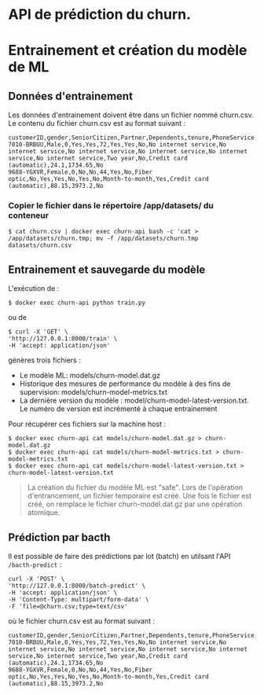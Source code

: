 # API de prédiction du churn.

# Entrainement et création du modèle de ML

## Données d'entrainement
Les données d'entrainement doivent être dans un fichier nommé churn.csv.
Le contenu du fichier churn.csv est au format suivant :

```
customerID,gender,SeniorCitizen,Partner,Dependents,tenure,PhoneService,MultipleLines,InternetService,OnlineSecurity,OnlineBackup,DeviceProtection,TechSupport,StreamingTV,StreamingMovies,Contract,PaperlessBilling,PaymentMethod,MonthlyCharges,TotalCharges,Churn
7010-BRBUU,Male,0,Yes,Yes,72,Yes,Yes,No,No internet service,No internet service,No internet service,No internet service,No internet service,No internet service,Two year,No,Credit card (automatic),24.1,1734.65,No
9688-YGXVR,Female,0,No,No,44,Yes,No,Fiber optic,No,Yes,Yes,No,Yes,No,Month-to-month,Yes,Credit card (automatic),88.15,3973.2,No
 ```

### Copier le fichier dans le répertoire /app/datasets/ du conteneur

`$ cat churn.csv | docker exec churn-api bash -c 'cat > /app/datasets/churn.tmp; mv -f /app/datasets/churn.tmp datasets/churn.csv`

## Entrainement et sauvegarde du modèle

L'exécution de :

`$ docker exec churn-api python train.py` 

ou de 

```
$ curl -X 'GET' \
'http://127.0.0.1:8000/train' \
-H 'accept: application/json'
```

génères trois fichiers :

* Le modèle ML: models/churn-model.dat.gz
* Historique des mesures de performance du modèle à des fins de supervision: models/churn-model-metrics.txt
* La dernière version du modèle : model/churn-model-latest-version.txt. Le numéro de version est incrémenté à chaque entrainement

Pour récupérer ces fichiers sur la machine host :

```
$ docker exec churn-api cat models/churn-model.dat.gz > churn-model.dat.gz
$ docker exec churn-api cat models/churn-model-metrics.txt > churn-model-metrics.txt
$ docker exec churn-api cat models/churn-model-latest-version.txt > churn-model-latest-version.txt
```

> La création du fichier du modèle ML est "safe". Lors de l'opération d'entrancement, un fichier temporaire est créé.
> Une fois le fichier est créé, on remplace le fichier churn-model.dat.gz par une opération atomique.

## Prédiction par bacth

Il est possible de faire des prédictions par lot (batch) en utilsant l'API `/bacth-predict` :

```
curl -X 'POST' \
'http://127.0.0.1:8000/batch-predict' \
-H 'accept: application/json' \
-H 'Content-Type: multipart/form-data' \
-F 'file=@churn.csv;type=text/csv'
```

où le fichier churn.csv est au format suivant :
```
customerID,gender,SeniorCitizen,Partner,Dependents,tenure,PhoneService,MultipleLines,InternetService,OnlineSecurity,OnlineBackup,DeviceProtection,TechSupport,StreamingTV,StreamingMovies,Contract,PaperlessBilling,PaymentMethod,MonthlyCharges,TotalCharges,Churn
7010-BRBUU,Male,0,Yes,Yes,72,Yes,Yes,No,No internet service,No internet service,No internet service,No internet service,No internet service,No internet service,Two year,No,Credit card (automatic),24.1,1734.65,No
9688-YGXVR,Female,0,No,No,44,Yes,No,Fiber optic,No,Yes,Yes,No,Yes,No,Month-to-month,Yes,Credit card (automatic),88.15,3973.2,No
 ```